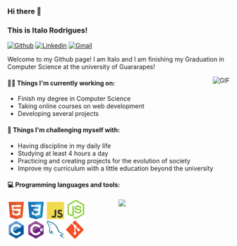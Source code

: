 ### Hi there 👋 
### This is Italo Rodrigues!

[![Github](https://img.shields.io/badge/-Instagram-000?style=flat&logo=Instagram&logoColor=white)](https://www.instagram.com/italorodrigues_1/)
[![Linkedin](https://img.shields.io/badge/-LinkedIn-blue?style=flat&logo=Linkedin&logoColor=white)](https://www.linkedin.com/in/italo-adriano-97971619a/)
[![Gmail](https://img.shields.io/badge/-Gmail-c14438?style=flat&logo=Gmail&logoColor=white)](mailto:italosport110@hotmail.com)

Welcome to my Github page! I am Italo and I am finishing my Graduation in Computer Science at the university of Guararapes!

<img align="right" alt="GIF" src="https://media.giphy.com/media/MC6eSuC3yypCU/giphy.gif" />


#### 👨‍💻 Things I'm currently working on:
- Finish my degree in Computer Science
- Taking online courses on web development
- Developing several projects

####  :muscle: Things I'm challenging myself with:
- Having discipline in my daily life
- Studying at least 4 hours a day
- Practicing and creating projects for the evolution of society
- Improve my curriculum with a little education beyond the university

#### :computer: Programming languages and tools: 
<p>
	<img width="50%" align="right" src="https://github-readme-stats.vercel.app/api?username=italo-rodrigues1&show_icons=true&hide_border=true" />

<code><img width="8%" src="https://github.com/devicons/devicon/blob/master/icons/html5/html5-original.svg"></code>
<code><img width="8%" src="https://github.com/devicons/devicon/blob/master/icons/css3/css3-original.svg"></code>
<code><img width="8%" src="https://github.com/devicons/devicon/blob/master/icons/javascript/javascript-original.svg"></code>
<code><img width="9%" src="https://github.com/devicons/devicon/blob/master/icons/nodejs/nodejs-original.svg"></code>
<br />
<code><img width="8%" src="https://github.com/devicons/devicon/blob/master/icons/c/c-original.svg"></code>
<code><img width="8%" src="https://github.com/devicons/devicon/blob/master/icons/csharp/csharp-original.svg"></code>
<code><img width="8%" src="https://github.com/devicons/devicon/blob/master/icons/mysql/mysql-original.svg"></code>
<code><img width="8%" src="https://github.com/devicons/devicon/blob/master/icons/git/git-original.svg"></code>
<br />
</p>

